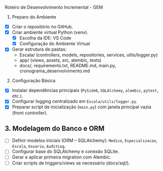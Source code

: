 Roteiro de Desenvolvimento Incremental - GEM

1. Preparo do Ambiente

- [x] Criar o repositório no GitHub.
- [x] Criar ambiente virtual Python (venv).
  - [x] Escolha da IDE: VS Code
  - [x] Configuração do Ambiente Virtual
- [x] Gerar estrutura de pastas:
  - Escala/ (controllers, models, repositories, services, utils/logger.py)
  - app/ (views, assets, src, alembic, tests)
  - docs/, requirements.txt, README.md, main.py, cronograma_desenvolvimento.md

2. Configuração Básica

- [x] Instalar dependências principais (`PySide6`, `SQLAlchemy`, `alembic`, `pytest`, etc.).
- [x] Configurar logging centralizado em `Escala/utils/logger.py`.
- [x] Preparar script de inicialização (`main.py`) com janela principal vazia (front controller).

## 3. Modelagem do Banco e ORM

- [ ] Definir modelos iniciais (ORM – SQLAlchemy): `Medico`, `Especializacao`, `Escala`, `Usuario`, `AuditLog`.
- [ ] Configurar base do SQLAlchemy e conexão SQLite.
- [ ] Gerar e aplicar primeira migration com Alembic.
- [ ] Criar scripts de triggers/views se necessário (docs/sql/).
